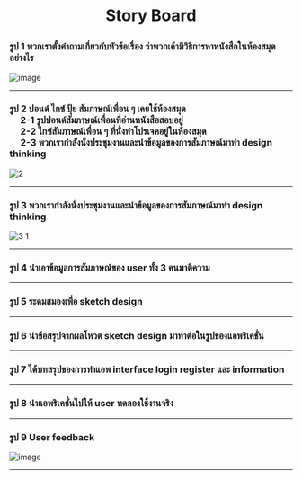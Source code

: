 # <p align="center"> Story Board </p>


  <h3> รูป 1 พวกเราตั้งคำถามเกี่ยวกับหัวข้อเรื่อง ว่าพวกเค้ามีวิธีการหาหนังสือในห้องสมุดอย่างไร</h3>

![image](https://user-images.githubusercontent.com/88099446/140608625-800532e4-82b9-42ae-8343-b58e65338a51.png)

<hr>

  <h3> รูป 2 ปอนด์ ไกซ์ ปุ้ย  สัมภาษณ์เพื่อน ๆ เคยใช้ห้องสมุด <br>
    &nbsp&nbsp&nbsp&nbsp 2-1 รูปปอนด์สัมภาษณ์เพื่อนที่อ่านหนังสือสอบอยู่ <br>
    &nbsp&nbsp&nbsp&nbsp 2-2 ไกซ์สัมภาษณ์เพื่อน ๆ ที่นั่งทำโปรเจคอยู่ในห้องสมุด <br> 
    &nbsp&nbsp&nbsp&nbsp 2-3 พวกเรากำลังนั่งประชุมงานและนำข้อมูลของการสัมภาษณ์มาทำ design thinking </h3>
     
![2](https://user-images.githubusercontent.com/88099446/140608693-7d563ac5-1dfc-422a-bee5-e9bfe2ab8ff1.jpg)

<hr>
  
  <h3>รูป 3 พวกเรากำลังนั่งประชุมงานและนำข้อมูลของการสัมภาษณ์มาทำ design thinking</h3>

![3 1](https://user-images.githubusercontent.com/88099446/140608992-f3ea47c6-6da3-440c-b86f-9005113ec017.jpg)

<hr>

  <h3>รูป 4 นำเอาข้อมูลการสัมภาษณ์ของ user ทั้ง 3 คนมาตีความ</h3>
  
<hr>
  
  <h3>รูป 5 ระดมสมองเพื่อ sketch design</h3>
  
<hr> 
  
  <h3>รูป 6 นำข้อสรุปจากผลโหวต sketch design มาทำต่อในรูปของแอพริเคชั่น</h3>
  
<hr>  

  <h3>รูป 7 ได้บทสรุปของการทำแอพ interface login register และ information</h3> 
  
<hr>  
  
  <h3>รูป 8 นำแอพริเคชั่นไปให้ user ทดลองใช้งานจริง</h3>

<hr>

  <h3>รูป 9 User feedback</h3>
  
![image](https://user-images.githubusercontent.com/88099446/140609068-9d3b6aab-1240-496e-a855-fca1981d70fe.png)

<hr>
